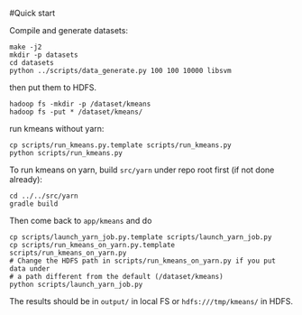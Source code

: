 #Quick start

Compile and generate datasets:
```
make -j2
mkdir -p datasets
cd datasets
python ../scripts/data_generate.py 100 100 10000 libsvm
```
then put them to HDFS.
```
hadoop fs -mkdir -p /dataset/kmeans
hadoop fs -put * /dataset/kmeans/
```
run kmeans without yarn:
```
cp scripts/run_kmeans.py.template scripts/run_kmeans.py
python scripts/run_kmeans.py
```
To run kmeans on yarn, build `src/yarn` under repo root first (if not done
already):
```
cd ../../src/yarn
gradle build
```
Then come back to `app/kmeans` and do
```
cp scripts/launch_yarn_job.py.template scripts/launch_yarn_job.py
cp scripts/run_kmeans_on_yarn.py.template scripts/run_kmeans_on_yarn.py
# Change the HDFS path in scripts/run_kmeans_on_yarn.py if you put data under
# a path different from the default (/dataset/kmeans)
python scripts/launch_yarn_job.py
```

The results should be in `output/` in local FS or `hdfs:///tmp/kmeans/` in
HDFS.
